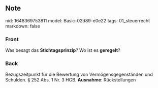 ## Note
nid: 1648369753811
model: Basic-02d89-e0e22
tags: 01_steuerrecht
markdown: false

### Front
Was besagt das <b>Stichtagsprinzip</b>? Wo ist es <b>geregelt</b>?

### Back
Bezugszeitpunkt für die Bewertung von Vermögensgegenständen und
Schulden. § 252 Abs. 1 Nr. 3 HGB. <b>Ausnahme</b>: Rückstellungen
